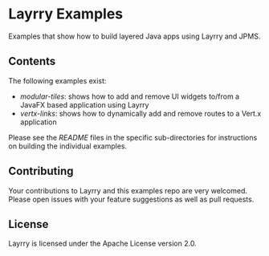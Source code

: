 # Layrry Examples

Examples that show how to build layered Java apps using Layrry and JPMS.

## Contents

The following examples exist:

* _modular-tiles_: shows how to add and remove UI widgets to/from a JavaFX based application using Layrry
* _vertx-links_: shows how to dynamically add and remove routes to a Vert.x application

Please see the _README_ files in the specific sub-directories for instructions on building the individual examples.

## Contributing

Your contributions to Layrry and this examples repo are very welcomed.
Please open issues with your feature suggestions as well as pull requests.

## License

Layrry is licensed under the Apache License version 2.0.
